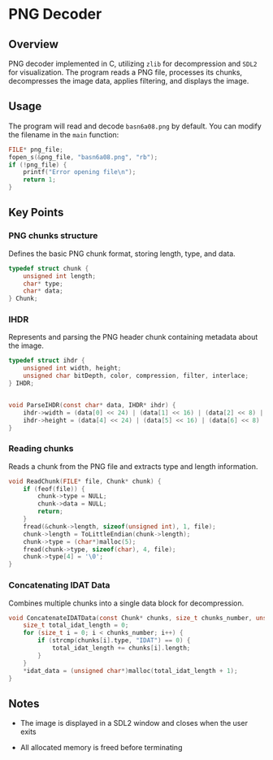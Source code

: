 # PNG Decoder

## Overview

PNG decoder implemented in C, utilizing `zlib` for decompression and `SDL2` for visualization. The program reads a PNG file, processes its chunks, decompresses the image data, applies filtering, and displays the image.

## Usage

The program will read and decode `basn6a08.png` by default. You can modify the filename in the `main` function:

```c
FILE* png_file;
fopen_s(&png_file, "basn6a08.png", "rb");
if (!png_file) {
    printf("Error opening file\n");
    return 1;
}
```

## Key Points

### PNG chunks structure

Defines the basic PNG chunk format, storing length, type, and data.

```c
typedef struct chunk {
    unsigned int length;
    char* type;
    char* data;
} Chunk;
```

### IHDR

Represents and parsing the PNG header chunk containing metadata about the image.

```c
typedef struct ihdr {
    unsigned int width, height;
    unsigned char bitDepth, color, compression, filter, interlace;
} IHDR;


void ParseIHDR(const char* data, IHDR* ihdr) {
    ihdr->width = (data[0] << 24) | (data[1] << 16) | (data[2] << 8) | data[3];
    ihdr->height = (data[4] << 24) | (data[5] << 16) | (data[6] << 8) | data[7];
}
```

### Reading chunks

Reads a chunk from the PNG file and extracts type and length information.

```c
void ReadChunk(FILE* file, Chunk* chunk) {
    if (feof(file)) {
        chunk->type = NULL;
        chunk->data = NULL;
        return;
    }
    fread(&chunk->length, sizeof(unsigned int), 1, file);
    chunk->length = ToLittleEndian(chunk->length);
    chunk->type = (char*)malloc(5);
    fread(chunk->type, sizeof(char), 4, file);
    chunk->type[4] = '\0';
}
```

### Concatenating IDAT Data

Combines multiple chunks into a single data block for decompression.

```c
void ConcatenateIDATData(const Chunk* chunks, size_t chunks_number, unsigned char** idat_data, unsigned long* idat_length) {
    size_t total_idat_length = 0;
    for (size_t i = 0; i < chunks_number; i++) {
        if (strcmp(chunks[i].type, "IDAT") == 0) {
            total_idat_length += chunks[i].length;
        }
    }
    *idat_data = (unsigned char*)malloc(total_idat_length + 1);
}
```

## Notes

- The image is displayed in a SDL2 window and closes when the user exits

- All allocated memory is freed before terminating



